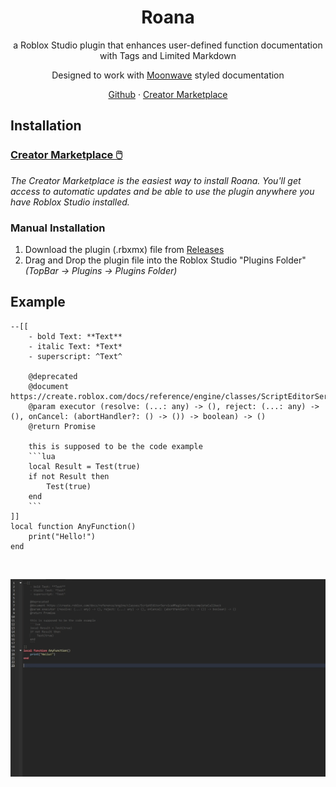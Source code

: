 <div align="center">
<h1 align="center">Roana</h1>
  <p align="center">
	a Roblox Studio plugin that enhances user-defined function documentation with Tags and Limited Markdown
  </p>
  <p align="center">
	Designed to work with <a href="https://github.com/evaera/moonwave">Moonwave</a> styled documentation
  </p>
    <a href="https://github.com/OssieNomae/Roana">Github</a>
    ·
    <a href="https://create.roblox.com/store/asset/133335131052891/Roana">Creator Marketplace</a>
  </p>
</div>

## Installation
### [Creator Marketplace 🖱️](https://create.roblox.com/store/asset/133335131052891/Roana)
_The Creator Marketplace is the easiest way to install Roana. You'll get access to automatic updates and be able to use the plugin anywhere you have Roblox Studio installed._

### Manual Installation
1. Download the plugin (.rbxmx) file from [Releases](https://github.com/OssieNomae/Roana/releases)
2. Drag and Drop the plugin file into the Roblox Studio "Plugins Folder" _(TopBar -> Plugins -> Plugins Folder)_

## Example
````luau
--[[
	- bold Text: **Text**
	- italic Text: *Text*
	- superscript: ^Text^
	
	@deprecated
	@document https://create.roblox.com/docs/reference/engine/classes/ScriptEditorService#RegisterAutocompleteCallback
	@param executor (resolve: (...: any) -> (), reject: (...: any) -> (), onCancel: (abortHandler?: () -> ()) -> boolean) -> ()
	@return Promise 
	
	this is supposed to be the code example
	```lua
	local Result = Test(true)
	if not Result then
		Test(true)
	end
	```
]]
local function AnyFunction()
	print("Hello!")
end
````

<br />
<p>
  <a href=""><img src="images/Usage.gif" alt="Example" align="center"></a>
</p>
